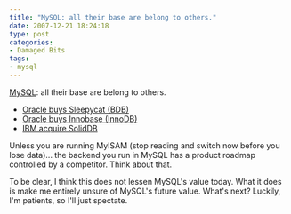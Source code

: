 ```yaml
---
title: "MySQL: all their base are belong to others."
date: 2007-12-21 18:24:18
type: post
categories:
- Damaged Bits
tags:
- mysql
---
```


<p><a href="https://www.mysql.com/">MySQL</a>: all their base are belong to others.</p>  <ul> <li><a href="https://www.oracle.com/sleepycat/index.html">Oracle buys Sleepycat (BDB)</a></li> <li><a href="https://www.oracle.com/innodb/index.html">Oracle buys Innobase (InnoDB)</a></li> <li><a href="https://www.dbms2.com/2007/12/21/ibm-acquires-soliddb/">IBM acquire SolidDB</a></li> </ul>  <p>Unless you are running MyISAM (stop reading and switch now before you lose data)... the backend you run in MySQL has a product roadmap controlled by a competitor.  Think about that.</p>  <p>To be clear, I think this does not lessen MySQL's value today.  What it does is make me entirely unsure of MySQL's future value.  What's next? Luckily, I'm patients, so I'll just spectate.</p>
